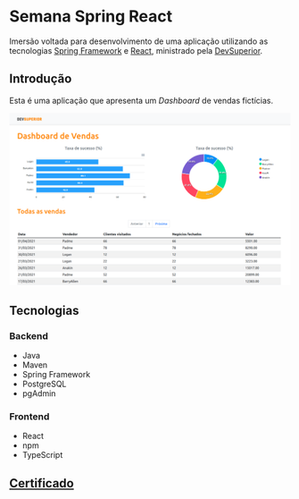 # Semana Spring React

Imersão voltada para desenvolvimento de uma aplicação utilizando as tecnologias [Spring Framework](https://spring.io/) e [React](https://pt-br.reactjs.org/), ministrado pela [DevSuperior](https://devsuperior.com.br/).

## Introdução

Esta é uma aplicação que apresenta um *Dashboard* de vendas fictícias.

![Aplicação em execução](images/dsvendas-dashboard.png)

## Tecnologias

### Backend

- Java
- Maven
- Spring Framework
- PostgreSQL
- pgAdmin

### Frontend

- React
- npm
- TypeScript

## [Certificado](https://learn.devsuperior.com/certificados/1830834)
